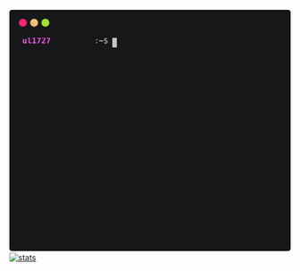    ![GitHub Stats](./github_stats.svg)
   [![stats](https://github-readme-stats.vercel.app/api?username=ul1727)](https://github.com/ul1727/github-readme-stats)
